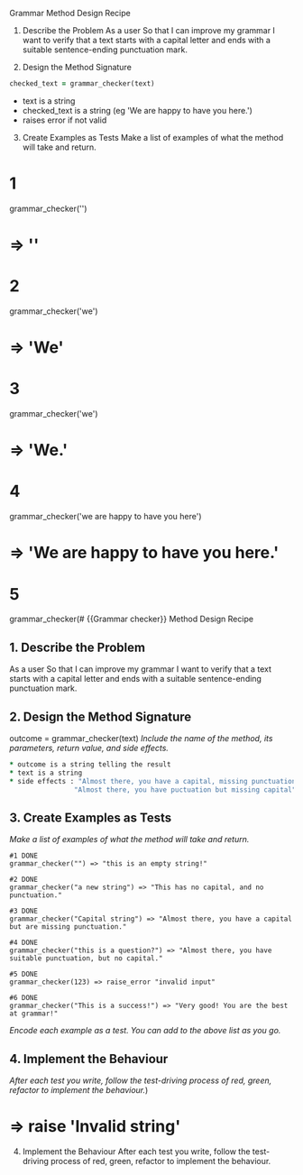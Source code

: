 Grammar Method Design Recipe

1. Describe the Problem
As a user
So that I can improve my grammar
I want to verify that a text starts with a capital letter and ends with a suitable sentence-ending punctuation mark.

2. Design the Method Signature

```ruby
checked_text = grammar_checker(text)

```

* text is a string 
* checked_text is a string (eg 'We are happy to have you here.')
* raises error if not valid

3. Create Examples as Tests
Make a list of examples of what the method will take and return.

# 1
grammar_checker('')
# =>  ''

# 2
grammar_checker('we')
# =>  'We'

# 3
grammar_checker('we')
# =>  'We.'

# 4
grammar_checker('we are happy to have you here')
# => 'We are happy to have you here.'

# 5
grammar_checker(# {{Grammar checker}} Method Design Recipe

## 1. Describe the Problem

As a user
So that I can improve my grammar
I want to verify that a text starts with a capital letter and ends with a suitable sentence-ending punctuation mark.

## 2. Design the Method Signature

 outcome = grammar_checker(text)
_Include the name of the method, its parameters, return value, and side effects._


```ruby
* outcome is a string telling the result 
* text is a string
* side effects : "Almost there, you have a capital, missing punctuation" 
                "Almost there, you have puctuation but missing capital"
```

## 3. Create Examples as Tests

_Make a list of examples of what the method will take and return._

```ruby'
#1 DONE
grammar_checker("") => "this is an empty string!"

#2 DONE
grammar_checker("a new string") => "This has no capital, and no punctuation."

#3 DONE
grammar_checker("Capital string") => "Almost there, you have a capital but are missing punctuation."

#4 DONE
grammar_checker("this is a question?") => "Almost there, you have suitable punctuation, but no capital."

#5 DONE
grammar_checker(123) => raise_error "invalid input"

#6 DONE
grammar_checker("This is a success!") => "Very good! You are the best at grammar!"

```

_Encode each example as a test. You can add to the above list as you go._

## 4. Implement the Behaviour

_After each test you write, follow the test-driving process of red, green, refactor to implement the behaviour._)
# =>  raise 'Invalid string'


4. Implement the Behaviour
After each test you write, follow the test-driving process of red, green, refactor to implement the behaviour.
